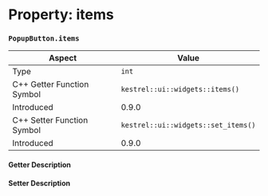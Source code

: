 
# Property: items
### `PopupButton.items`

| Aspect | Value |
| --- | --- |
| Type | `int` |
| C++ Getter Function Symbol | `kestrel::ui::widgets::items()` |
| Introduced | 0.9.0 |
| C++ Setter Function Symbol | `kestrel::ui::widgets::set_items()` |
| Introduced | 0.9.0 |

#### Getter Description

#### Setter Description

